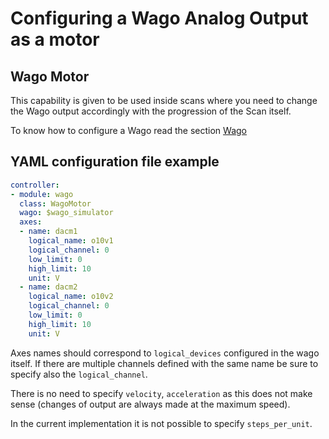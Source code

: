 # Configuring a Wago Analog Output as a motor

## Wago Motor

This capability is given to be used inside scans where you need to change the Wago output accordingly with the progression of the Scan itself.

To know how to configure a Wago read the section [Wago](config_wago.md)


## YAML configuration file example

```yaml
controller:
- module: wago
  class: WagoMotor
  wago: $wago_simulator
  axes:
  - name: dacm1
    logical_name: o10v1
    logical_channel: 0
    low_limit: 0
    high_limit: 10
    unit: V
  - name: dacm2
    logical_name: o10v2
    logical_channel: 0
    low_limit: 0
    high_limit: 10
    unit: V
```

Axes names should correspond to `logical_devices` configured in the
wago itself. If there are multiple channels defined with the same name be sure to specify also the `logical_channel`.


There is no need to specify `velocity`, `acceleration` as this does not make sense (changes of output are always made at the maximum speed).

In the current implementation it is not possible to specify `steps_per_unit`.
